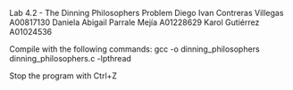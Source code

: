 Lab 4.2 - The Dinning Philosophers Problem
Diego Ivan Contreras Villegas A00817130
Daniela Abigail Parrale Mejía A01228629
Karol Gutiérrez A01024536

Compile with the following commands:
gcc -o dinning_philosophers dinning_philosophers.c -lpthread

Stop the program with Ctrl+Z
